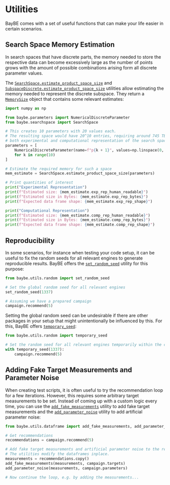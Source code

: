 # Utilities

BayBE comes with a set of useful functions that can make your life easier in certain
scenarios.

## Search Space Memory Estimation

In search spaces that have discrete parts, the memory needed to store the respective
data can become excessively large as the number of points grows with the amount of
possible combinations arising form all discrete parameter values.

The [`SearchSpace.estimate_product_space_size`]()
and [`SubspaceDiscrete.estimate_product_space_size`]()
utilities allow estimating the memory needed to represent the discrete subspace.
They return a [`MemorySize`]() object that
contains some relevant estimates:

```python
import numpy as np

from baybe.parameters import NumericalDiscreteParameter
from baybe.searchspace import SearchSpace

# This creates 10 parameters with 20 values each.
# The resulting space would have 20^10 entries, requiring around 745 TB of memory for
# both experimental and computational representation of the search space.
parameters = [
    NumericalDiscreteParameter(name=f"p{k + 1}", values=np.linspace(0, 100, 20))
    for k in range(10)
]

# Estimate the required memory for such a space
mem_estimate = SearchSpace.estimate_product_space_size(parameters)

# Print quantities of interest
print("Experimental Representation")
print(f"Estimated size: {mem_estimate.exp_rep_human_readable}")
print(f"Estimated size in Bytes: {mem_estimate.exp_rep_bytes}")
print(f"Expected data frame shape: {mem_estimate.exp_rep_shape}")

print("Computational Representation")
print(f"Estimated size: {mem_estimate.comp_rep_human_readable}")
print(f"Estimated size in Bytes: {mem_estimate.comp_rep_bytes}")
print(f"Expected data frame shape: {mem_estimate.comp_rep_shape}")
```

## Reproducibility

In some scenarios, for instance when testing your code setup, it can be useful to fix
the random seeds for all relevant engines to generate reproducible results. BayBE offers
the [`set_random_seed`]() utility for this purpose:

```python
from baybe.utils.random import set_random_seed

# Set the global random seed for all relevant engines
set_random_seed(1337)

# Assuming we have a prepared campaign
campaign.recommend(5)
```

Setting the global random seed can be undesirable if there are other packages in your
setup that might unintentionally be influenced by this. For this, BayBE offers
[`temporary_seed`]():

```python
from baybe.utils.random import temporary_seed

# Set the random seed for all relevant engines temporarily within the context
with temporary_seed(1337):
    campaign.recommend(5)
```

## Adding Fake Target Measurements and Parameter Noise

When creating test scripts, it is often useful to try the recommendation loop for a few
iterations. However, this requires some arbitrary target measurements to be set. Instead
of coming up with a custom logic every time, you can use the
[`add_fake_measurements`]() utility to add fake target
measurements and the [`add_parameter_noise`]()
utility to add artificial parameter noise:

```python
from baybe.utils.dataframe import add_fake_measurements, add_parameter_noise

# Get recommendations
recommendations = campaign.recommend(5)

# Add fake target measurements and artificial parameter noise to the recommendations.
# The utilities modify the dataframes inplace.
measurements = recommendations.copy()
add_fake_measurements(measurements, campaign.targets)
add_parameter_noise(measurements, campaign.parameters)

# Now continue the loop, e.g. by adding the measurements...
```
